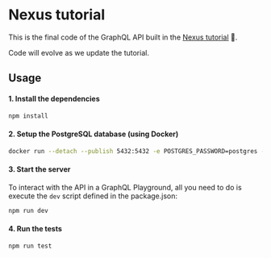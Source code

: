 # Nexus tutorial

This is the final code of the GraphQL API built in the [Nexus tutorial](https://www.nexusjs.org/#/tutorial/introduction) 🚀.

Code will evolve as we update the tutorial.

## Usage

#### 1. Install the dependencies

```sh
npm install
```

#### 2. Setup the PostgreSQL database (using Docker)

```sh
docker run --detach --publish 5432:5432 -e POSTGRES_PASSWORD=postgres --name postgres postgres:10.12
```

#### 3. Start the server

To interact with the API in a GraphQL Playground, all you need to do is execute the `dev` script defined in the package.json:

```sh
npm run dev
```

#### 4. Run the tests

```sh
npm run test
```

